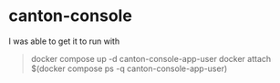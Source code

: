# canton-console

I was able to get it to run with

>docker compose up -d canton-console-app-user
>docker attach $(docker compose ps -q canton-console-app-user)

